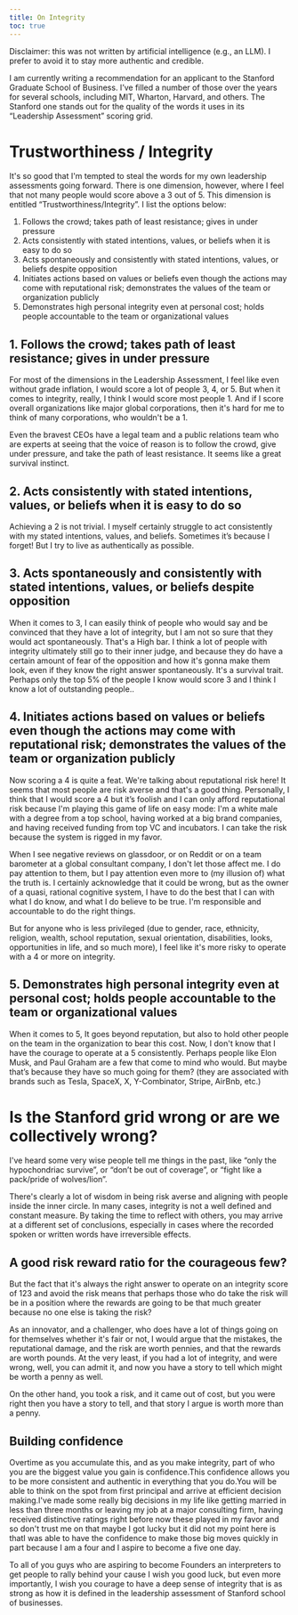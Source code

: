 ```yaml
---
title: On Integrity
toc: true
---
```


Disclaimer: this was not written by artificial intelligence (e.g., an LLM). I prefer to avoid it to stay more authentic and credible.

I am currently writing a recommendation for an applicant to the Stanford Graduate School of Business. I’ve filled a number of those over the years for several schools, including MIT, Wharton, Harvard, and others. The Stanford one stands out for the quality of the words it uses in its “Leadership Assessment” scoring grid.

# Trustworthiness / Integrity
It's so good that I'm tempted to steal the words for my own leadership assessments going forward. There is one dimension, however, where I feel that not many people would score above a 3 out of 5. This dimension is entitled “Trustworthiness/Integrity”. I list the options below:

1. Follows the crowd; takes path of least resistance; gives in under pressure
2. Acts consistently with stated intentions, values, or beliefs when it is easy to do so
3. Acts spontaneously and consistently with stated intentions, values, or beliefs despite opposition
4. Initiates actions based on values or beliefs even though the actions may come with reputational risk; demonstrates the values of the team or organization publicly
5. Demonstrates high personal integrity even at personal cost; holds people accountable to the team or organizational values

## 1. Follows the crowd; takes path of least resistance; gives in under pressure

For most of the dimensions in the Leadership Assessment, I feel like even without grade inflation, I would score a lot of people 3, 4, or 5. But when it comes to integrity, really, I think I would score most people 1. And if I score overall organizations like major global corporations, then it's hard for me to think of many corporations, who wouldn't be a 1.

Even the bravest CEOs have a legal team and a public relations team who are experts at seeing that the voice of reason is to follow the crowd, give under pressure, and take the path of least resistance. It seems like a great survival instinct.

## 2. Acts consistently with stated intentions, values, or beliefs when it is easy to do so

Achieving a 2 is not trivial. I myself certainly struggle to act consistently with my stated intentions, values, and beliefs. Sometimes it’s because I forget! But I try to live as authentically as possible.

## 3. Acts spontaneously and consistently with stated intentions, values, or beliefs despite opposition

When it comes to 3, I can easily think of people who would say and be convinced that they have a lot of integrity, but I am not so sure that they would act spontaneously. That's a High bar. I think a lot of people with integrity ultimately still go to their inner judge, and because they do have a certain amount of fear of the opposition and how it's gonna make them look, even if they know the right answer spontaneously. It's a survival trait. Perhaps only the top 5% of the people I know would score 3 and I think I know a lot of outstanding people..

## 4. Initiates actions based on values or beliefs even though the actions may come with reputational risk; demonstrates the values of the team or organization publicly

Now scoring a 4 is quite a feat. We're talking about reputational risk here! It seems that most people are risk averse and that's a good thing. Personally, I think that I would score a 4 but it’s foolish and I can only afford reputational risk because I'm playing this game of life on easy mode: I'm a white male with a degree from a top school, having worked at a big brand companies, and having received funding from top VC and incubators. I can take the risk because the system is rigged in my favor.

When I see negative reviews on glassdoor, or on Reddit or on a team barometer at a global consultant company, I don't let those affect me. I do pay attention to them, but I pay attention even more to (my illusion of) what the truth is. I certainly acknowledge that it could be wrong, but as the owner of a quasi, rational cognitive system, I have to do the best that I can with what I do know, and what I do believe to be true. I'm responsible and accountable to do the right things.

But for anyone who is less privileged (due to gender, race, ethnicity, religion, wealth, school reputation, sexual orientation, disabilities, looks, opportunities in life, and so much more), I feel like it's more risky to operate with a 4 or more on integrity.

## 5. Demonstrates high personal integrity even at personal cost; holds people accountable to the team or organizational values

When it comes to 5, It goes beyond reputation, but also to hold other people on the team in the organization to bear this cost. Now, I don't know that I have the courage to operate at a 5 consistently. Perhaps people like Elon Musk, and Paul Graham are a few that come to mind who would. But maybe that’s because they have so much going for them? (they are associated with brands such as Tesla, SpaceX, X, Y-Combinator, Stripe, AirBnb, etc.)

# Is the Stanford grid wrong or are we collectively wrong?

I've heard some very wise people tell me things in the past, like “only the hypochondriac survive”, or “don’t be out of coverage”, or “fight like a pack/pride of wolves/lion”.

There's clearly a lot of wisdom in being risk averse and aligning with people inside the inner circle. In many cases, integrity is not a well defined and constant measure. By taking the time to reflect with others, you may arrive at a different set of conclusions, especially in cases where the recorded spoken or written words have irreversible effects.

## A good risk reward ratio for the courageous few?

But the fact that it's always the right answer to operate on an integrity score of 123 and avoid the risk means that perhaps those who do take the risk will be in a position where the rewards are going to be that much greater because no one else is taking the risk?

As an innovator, and a challenger, who does have a lot of things going on for themselves whether it's fair or not, I would argue that the mistakes, the reputational damage, and the risk are worth pennies, and that the rewards are worth pounds. At the very least, if you had a lot of integrity, and were wrong, well, you can admit it, and now you have a story to tell which might be worth a penny as well.

On the other hand, you took a risk, and it came out of cost, but you were right then you have a story to tell, and that story I argue is worth more than a penny.

## Building confidence

Overtime as you accumulate this, and as you make integrity, part of who you are the biggest value you gain is confidence.This confidence allows you to be more consistent and authentic in everything that you do.You will be able to think on the spot from first principal and arrive at efficient decision making.I've made some really big decisions in my life like getting married in less than three months or leaving my job at a major consulting firm, having received distinctive ratings right before now these played in my favor and so don't trust me on that maybe I got lucky but it did not my point here is thatI was able to have the confidence to make those big moves quickly in part because I am a four and I aspire to become a five one day.

To all of you guys who are aspiring to become Founders an interpreters to get people to rally behind your cause I wish you good luck, but even more importantly, I wish you courage to have a deep sense of integrity that is as strong as how it is defined in the leadership assessment of Stanford school of businesses.
